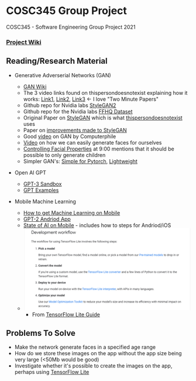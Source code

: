 # COSC345 Group Project
COSC345 - Software Engineering Group Project 2021
### [Project Wiki](https://github.com/jordankettles/345-group-project/wiki/)

## Reading/Research Material
- Generative Adverserial Networks (GAN)
  - [GAN Wiki](https://en.wikipedia.org/wiki/Generative_adversarial_network)
  - The 3 video links found on thispersondoesnotexist explaining how it works: [Link1](https://www.youtube.com/watch?v=u8qPvzk0AfY), [Link2](https://www.youtube.com/watch?v=dCKbRCUyop8), [Link3](https://www.youtube.com/watch?v=SWoravHhsUU) <- I love "Two Minute Papers"
  - Github repo for Nvidia labs [StyleGAN2](https://github.com/NVlabs/stylegan2)
  - Github repo for the Nvidia labs [FFHQ Dataset](https://github.com/NVlabs/ffhq-dataset)
  - Original Paper on [StyleGAN](https://arxiv.org/pdf/1812.04948.pdf) which is what [thispersondoesnotexist](https://thispersondoesnotexist.com/) uses
  - Paper on [improvements made to StyleGAN](https://arxiv.org/pdf/1912.04958.pdf) 
  - Good [video](https://www.youtube.com/watch?v=Sw9r8CL98N0) on GAN by Computerphile
  - [Video](https://www.youtube.com/watch?v=RPGOPrkieTE) on how we can easily generate faces for ourselves
  - [Controlling Facial Properties](https://www.youtube.com/watch?v=5XX4uy9Mk9I&t=379s) at 9:00 mentions that it should be possible to only generate children
  - Simpler GAN's: [Simple for Pytorch](https://github.com/lucidrains/stylegan2-pytorch), [Lightweight](https://github.com/lucidrains/lightweight-gan)

- Open AI GPT
  - [GPT-3 Sandbox](https://github.com/shreyashankar/gpt3-sandbox)
  - [GPT Examples](https://gpt3examples.com/#examples)

- Mobile Machine Learning
  - [How to get Machine Learning on Mobile](https://blog.vsoftconsulting.com/blog/-how-to-get-machine-learning-abilities-on-mobile-apps)
  - [GPT-2 Andriod App](https://towardsdatascience.com/on-device-machine-learning-text-generation-on-android-6ad940c00911)
  - [State of AI on Mobile](https://blog.vsoftconsulting.com/blog/state-of-ai-on-android-and-ios) - includes how to steps for Andriod/iOS
  - ![Screenshot](tensorflow.PNG)
    - From [TensorFlow Lite Guide](https://www.tensorflow.org/lite/guide)


## Problems To Solve
- Make the network generate faces in a specified age range
- How do we store these images on the app without the app size being very large (<50Mb would be good) 
- Investigate whether it's possible to create the images on the app, perhaps using [TensorFlow Lite](https://www.tensorflow.org/lite)
